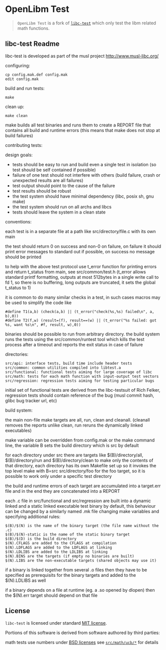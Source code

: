 OpenLibm Test
=============

> `OpenLibm Test` is a fork of [`libc-test`](http://nsz.repo.hu/git/?p=libc-test)
> which only test the libm related math functions.

## libc-test Readme

libc-test is developed as part of the musl project
http://www.musl-libc.org/

configuring:

	cp config.mak.def config.mak
	edit config.mak

build and run tests:

	make

clean up:

	make clean


make builds all test binaries and runs them to create
a REPORT file that contains all build and runtime errors
(this means that make does not stop at build failures)

contributing tests:

design goals:

- tests should be easy to run and build even a single test in isolation
(so test should be self contained if possible)
- failure of one test should not interfere with others
(build failure, crash or unexpected results are all failures)
- test output should point to the cause of the failure
- test results should be robust
- the test system should have minimal dependency
(libc, posix sh, gnu make)
- the test system should run on all archs and libcs
- tests should leave the system in a clean state

conventions:

each test is in a separate file at a path like src/directory/file.c with
its own main

the test should return 0 on success and non-0 on failure, on failure it
should print error messages to standard out if possible, on success no
message should be printed

to help with the above test protocol use t_error function for printing
errors and return t_status from main, see src/common/test.h
(t_error allows standard printf formatting, outputs at most 512bytes
in a single write call to fd 1, so there is no buffering, long outputs
are truncated, it sets the global t_status to 1)

it is common to do many similar checks in a test, in such cases macros
may be used to simplify the code like

	#define T1(a,b) (check(a,b) || (t_error("check(%s,%s) failed\n", a, b),0))
	#define T2(f,w) (result=(f), result==(w) || (t_error("%s failed: got %s, want %s\n", #f, result, w),0))

binaries should be possible to run from arbitrary directory.
the build system runs the tests using the src/common/runtest tool which
kills the test process after a timeout and reports the exit status
in case of failure

directories:

	src/api: interface tests, build time include header tests
	src/common: common utilities compiled into libtest.a
	src/functional: functional tests aiming for large coverage of libc
	src/math: tests for each math function with input-output test vectors
	src/regression: regression tests aiming for testing particular bugs

initial set of functional tests are derived from the libc-testsuit of
Rich Felker, regression tests should contain reference of the bug
(musl commit hash, glibc bug tracker url, etc)

build system:

the main non-file make targets are all, run, clean and cleanall.
(cleanall removes the reports unlike clean, run reruns the dynamically
linked executables)

make variable can be overridden from config.mak or the make command line,
the variable B sets the build directory which is src by default

for each directory under src there are targets like $(B)/directory/all,
$(B)/directory/run and $(B)/directory/clean to make only the contents
of that directory, each directory has its own Makefile set up so it
invokes the top level make with B=src src/directory/foo for the foo
target, so it is possible to work only under a specific test directory

the build and runtime errors of each target are accumulated into a
target.err file and in the end they are concatenated into a REPORT

each .c file in src/functional and src/regression are built into a
dynamic linked and a static linked executable test binary by default,
this behaviour can be changed by a similarly named .mk file changing
make variables and specifying additional rules:

	$(B)/$(N) is the name of the binary target (the file name without the .c)
	$(B)/$(N)-static is the name of the static binary target
	$(B)/$(D) is the build directory
	$(N).CFLAGS are added to the CFLAGS at compilation
	$(N).LDFLAGS are added to the LDFLAGS at linking
	$(N).LDLIBS are added to the LDLIBS at linking
	$(N).BINS are the targets (if empty no binaries are built)
	$(N).LIBS are the non-executable targets (shared objects may use it)

if a binary is linked together from several .o files then they
have to be specified as prerequisits for the binary targets and
added to the $(N).LDLIBS as well

if a binary depends on a file at runtime (eg. a .so opened by dlopen)
then the $(N).err target should depend on that file


## License

`libc-test` is licensed under standard [MIT license](LICENSE.MIT).

Portions of this software is derived from software authored by
third parties:

math tests use numbers under [BSD licenses][UCB-BSD]
see [`src/math/ucb/*`][math/ucb] for details

[UCB-BSD]: src\math\ucb\LICENSE.BSD
[math/ucb]: src\math\ucb
